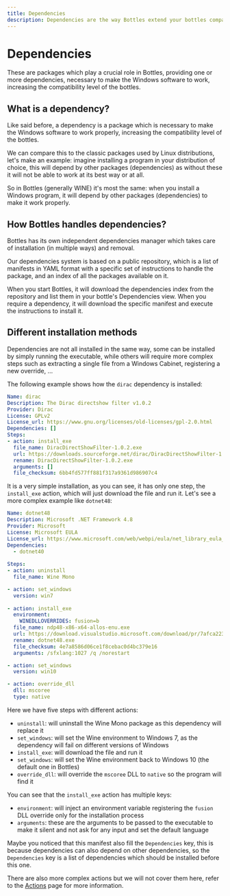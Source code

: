 ```yaml
---
title: Dependencies
description: Dependencies are the way Bottles extend your bottles compatibility.
---
```


# Dependencies
These are packages which play a crucial role in Bottles, providing one 
or more dependencies, necessary to make the Windows software to work, 
increasing the compatibility level of the bottles.

## What is a dependency?
Like said before, a dependency is a package which is necessary to make
the Windows software to work properly, increasing the compatibility level
of the bottles.

We can compare this to the classic packages used by Linux distributions, let's
make an example: imagine installing a program in your distribution of choice,
this will depend by other packages (dependencies) as without these it will not 
be able to work at its best way or at all.

So in Bottles (generally WINE) it's most the same: when you install a Windows
program, it will depend by other packages (dependencies) to make it work
properly.

## How Bottles handles dependencies?
Bottles has its own independent dependencies manager which takes care of
installation (in multiple ways) and removal.

Our dependencies system is based on a public repository, which is a list of
manifests in YAML format with a specific set of instructions to handle the
package, and an index of all the packages available on it.

When you start Bottles, it will download the dependencies index from the
repository and list them in your bottle's Dependencies view. When you require
a dependency, it will download the specific manifest and execute the
instructions to install it.

## Different installation methods
Dependencies are not all installed in the same way, some can be installed by
simply running the executable, while others will require more complex steps
such as extracting a single file from a Windows Cabinet, registering a new
override, ...

The following example shows how the `dirac` dependency is installed:

```yaml
Name: dirac 
Description: The Dirac directshow filter v1.0.2
Provider: Dirac
License: GPLv2
License_url: https://www.gnu.org/licenses/old-licenses/gpl-2.0.html
Dependencies: []
Steps:
- action: install_exe
  file_name: DiracDirectShowFilter-1.0.2.exe
  url: https://downloads.sourceforge.net/dirac/DiracDirectShowFilter-1.0.2.exe
  rename: DiracDirectShowFilter-1.0.2.exe
  arguments: []
  file_checksum: 6bb4fd577ff881f317a9361d986907c4
```

It is a very simple installation, as you can see, it has only one step, the
`install_exe` action, which will just download the file and run it. Let's
see a more complex example like `dotnet48`:

```yaml
Name: dotnet48
Description: Microsoft .NET Framework 4.8
Provider: Microsoft
License: Microsoft EULA
License_url: https://www.microsoft.com/web/webpi/eula/net_library_eula_enu.htm
Dependencies: 
  - dotnet40
  
Steps:
- action: uninstall
  file_name: Wine Mono

- action: set_windows
  version: win7
  
- action: install_exe
  environment: 
    WINEDLLOVERRIDES: fusion=b
  file_name: ndp48-x86-x64-allos-enu.exe
  url: https://download.visualstudio.microsoft.com/download/pr/7afca223-55d2-470a-8edc-6a1739ae3252/abd170b4b0ec15ad0222a809b761a036/ndp48-x86-x64-allos-enu.exe
  rename: dotnet48.exe
  file_checksum: 4e7a8586d06ce1f8cebac0d4bc379e16
  arguments: /sfxlang:1027 /q /norestart

- action: set_windows
  version: win10

- action: override_dll
  dll: mscoree
  type: native
```

Here we have five steps with different actions:
- `uninstall`: will uninstall the Wine Mono package as this dependency
  will replace it
- `set_windows`: will set the Wine environment to Windows 7, as the
  dependency will fail on different versions of Windows
- `install_exe`: will download the file and run it
- `set_windows`: will set the Wine environment back to Windows 10 (the
  default one in Bottles)
- `override_dll`: will override the `mscoree` DLL to `native` so the program
  will find it

You can see that the `install_exe` action has multiple keys:
- `environment`: will inject an environment variable registering the
  `fusion` DLL override only for the installation process
- `arguments`: these are the arguments to be passed to the executable to make
    it silent and not ask for any input and set the default language

Maybe you noticed that this manifest also fill the `Dependencies` key, this
is because dependencies can also depend on other dependencies, so the
`Dependencies` key is a list of dependencies which should be installed
before this one. 

There are also more complex actions but we will not cover them here, refer
to the [Actions](/dependencies/structure/Actions.md) page for more information.

